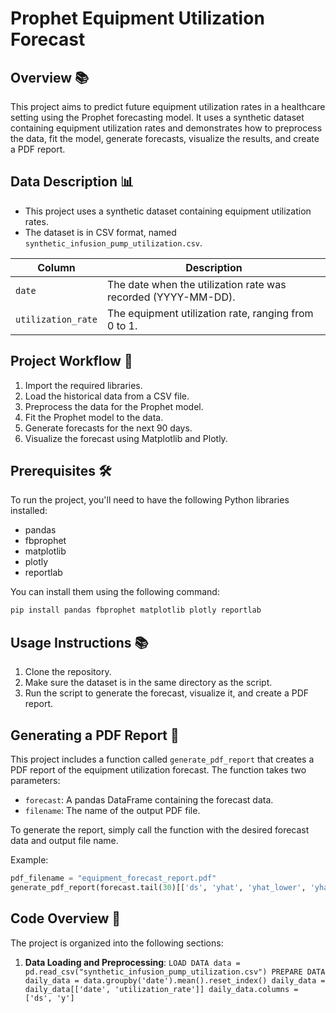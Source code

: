 # Prophet Equipment Utilization Forecast

## Overview 📚
This project aims to predict future equipment utilization rates in a healthcare setting using the Prophet forecasting model. It uses a synthetic dataset containing equipment utilization rates and demonstrates how to preprocess the data, fit the model, generate forecasts, visualize the results, and create a PDF report.

## Data Description 📊

- This project uses a synthetic dataset containing equipment utilization rates.
- The dataset is in CSV format, named `synthetic_infusion_pump_utilization.csv`.

| Column            | Description                              |
| ----------------- | ---------------------------------------- |
| `date`            | The date when the utilization rate was recorded (YYYY-MM-DD). |
| `utilization_rate` | The equipment utilization rate, ranging from 0 to 1. |

## Project Workflow 🚀

1. Import the required libraries.
2. Load the historical data from a CSV file.
3. Preprocess the data for the Prophet model.
4. Fit the Prophet model to the data.
5. Generate forecasts for the next 90 days.
6. Visualize the forecast using Matplotlib and Plotly.

## Prerequisites 🛠️

To run the project, you'll need to have the following Python libraries installed:

- pandas
- fbprophet
- matplotlib
- plotly
- reportlab

You can install them using the following command:
```bash
pip install pandas fbprophet matplotlib plotly reportlab
```

## Usage Instructions 📚

1. Clone the repository.
2. Make sure the dataset is in the same directory as the script.
3. Run the script to generate the forecast, visualize it, and create a PDF report.

## Generating a PDF Report 📄

This project includes a function called `generate_pdf_report` that creates a PDF report of the equipment utilization forecast. The function takes two parameters:

- `forecast`: A pandas DataFrame containing the forecast data.
- `filename`: The name of the output PDF file.

To generate the report, simply call the function with the desired forecast data and output file name.

Example:

```python
pdf_filename = "equipment_forecast_report.pdf"
generate_pdf_report(forecast.tail(30)[['ds', 'yhat', 'yhat_lower', 'yhat_upper']], pdf_filename)
```

## Code Overview 📖

The project is organized into the following sections:

1. **Data Loading and Preprocessing**: ```LOAD DATA
data = pd.read_csv("synthetic_infusion_pump_utilization.csv")
PREPARE DATA
daily_data = data.groupby('date').mean().reset_index()
daily_data = daily_data[['date', 'utilization_rate']]
daily_data.columns = ['ds', 'y']```


